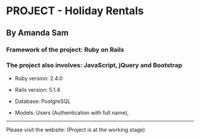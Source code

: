 # PROJECT - Holiday Rentals

## By Amanda Sam

### Framework of the project: Ruby on Rails

### The project also involves: JavaScript, jQuery and Bootstrap

* Ruby version: 2.4.0

* Rails version: 5.1.4

* Database: PostgreSQL

* Models: Users (Authentication with full name),

-------------------------------------------

Please visit the website:
(Project is at the working stage)
